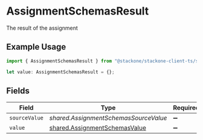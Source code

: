 # AssignmentSchemasResult

The result of the assignment

## Example Usage

```typescript
import { AssignmentSchemasResult } from "@stackone/stackone-client-ts/sdk/models/shared";

let value: AssignmentSchemasResult = {};
```

## Fields

| Field                                                                                 | Type                                                                                  | Required                                                                              | Description                                                                           |
| ------------------------------------------------------------------------------------- | ------------------------------------------------------------------------------------- | ------------------------------------------------------------------------------------- | ------------------------------------------------------------------------------------- |
| `sourceValue`                                                                         | *shared.AssignmentSchemasSourceValue*                                                 | :heavy_minus_sign:                                                                    | N/A                                                                                   |
| `value`                                                                               | [shared.AssignmentSchemasValue](../../../sdk/models/shared/assignmentschemasvalue.md) | :heavy_minus_sign:                                                                    | N/A                                                                                   |